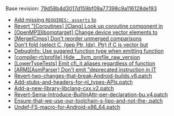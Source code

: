 Base revision: [79d58b4d3017d159bf09a77398c9a116128de193](https://github.com/llvm/llvm-project/commits/79d58b4d3017d159bf09a77398c9a116128de193)

- [Add missing `REQUIRES: asserts` to](https://android.googlesource.com/toolchain/llvm_android/+/d70454efed76bd222ea5b9969e17f3a7dcc57f65/patches/cherry/bd22a99c57b472774a8addcaeef503540abe7b57.patch)
- [Revert "[Coroutines] [Clang] Look up coroutine component in](https://android.googlesource.com/toolchain/llvm_android/+/d70454efed76bd222ea5b9969e17f3a7dcc57f65/patches/cherry/79f8b5f0d00fd10fee8aee3c3c58e17a8fea8946.patch)
- [[OpenMP][libomptarget] Change device vector elements to](https://android.googlesource.com/toolchain/llvm_android/+/d70454efed76bd222ea5b9969e17f3a7dcc57f65/patches/cherry/c3aecf87d5b97c3d3580457164e7fe4a19c4221a.patch)
- [[MergeICmps] Don't reorder unmerged comparisons](https://android.googlesource.com/toolchain/llvm_android/+/d70454efed76bd222ea5b9969e17f3a7dcc57f65/patches/cherry/f2fa6ad0476b318fdba46f09a2d59187228431ee.patch)
- [Don't fold (select C, (gep Ptr, Idx), Ptr) if C is vector but](https://android.googlesource.com/toolchain/llvm_android/+/d70454efed76bd222ea5b9969e17f3a7dcc57f65/patches/cherry/d0746f2e9bbf08f52196ae12f25d0ef7edcbbe4c.patch)
- [DebugInfo: Use sugared function type when emitting function](https://android.googlesource.com/toolchain/llvm_android/+/d70454efed76bd222ea5b9969e17f3a7dcc57f65/patches/cherry/85f612efeb352e759f120ee183bf31b1fd7e801a.patch)
- [[compiler-rt/profile] Hide __llvm_profile_raw_version](https://android.googlesource.com/toolchain/llvm_android/+/d70454efed76bd222ea5b9969e17f3a7dcc57f65/patches/cherry/69708477be258dbea2711f6a35c02685659b49d3.patch)
- [[LowerTypeTests] Emit cfi_jt aliases regardless of function](https://android.googlesource.com/toolchain/llvm_android/+/d70454efed76bd222ea5b9969e17f3a7dcc57f65/patches/cherry/3ccd041af920125595a992becd0e1e4083ce562b.patch)
- [[ARM][AsmParser] Don't emit "deprecated instruction in IT](https://android.googlesource.com/toolchain/llvm_android/+/d70454efed76bd222ea5b9969e17f3a7dcc57f65/patches/cherry/803d4f8a35ca8d6eeb5c172ae02705645e6dfe1f.patch)
- [Revert-two-changes-that-break-Android-builds.v6.patch](https://android.googlesource.com/toolchain/llvm_android/+/d70454efed76bd222ea5b9969e17f3a7dcc57f65/patches/Revert-two-changes-that-break-Android-builds.v6.patch)
- [Add-stubs-and-headers-for-nl_types-APIs.patch](https://android.googlesource.com/toolchain/llvm_android/+/d70454efed76bd222ea5b9969e17f3a7dcc57f65/patches/Add-stubs-and-headers-for-nl_types-APIs.patch)
- [Add-a-new-library-libclang-cxx.v2.patch](https://android.googlesource.com/toolchain/llvm_android/+/d70454efed76bd222ea5b9969e17f3a7dcc57f65/patches/Add-a-new-library-libclang-cxx.v2.patch)
- [Revert-Sema-Introduce-BuiltinAttr-per-declaration-bu.v4.patch](https://android.googlesource.com/toolchain/llvm_android/+/d70454efed76bd222ea5b9969e17f3a7dcc57f65/patches/Revert-Sema-Introduce-BuiltinAttr-per-declaration-bu.v4.patch)
- [Ensure-that-we-use-our-toolchain-s-lipo-and-not-the-.patch](https://android.googlesource.com/toolchain/llvm_android/+/d70454efed76bd222ea5b9969e17f3a7dcc57f65/patches/Ensure-that-we-use-our-toolchain-s-lipo-and-not-the-.patch)
- [Undef-FS-macro-for-Android-x86_64.patch](https://android.googlesource.com/toolchain/llvm_android/+/d70454efed76bd222ea5b9969e17f3a7dcc57f65/patches/Undef-FS-macro-for-Android-x86_64.patch)
